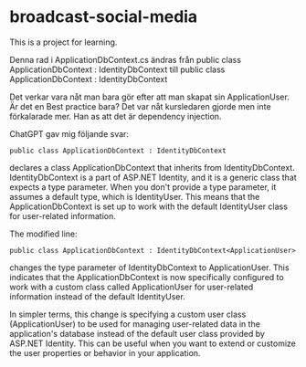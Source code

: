 # broadcast-social-media
This is a project for learning.


Denna rad i ApplicationDbContext.cs ändras från
    public class ApplicationDbContext : IdentityDbContext
till
    public class ApplicationDbContext : IdentityDbContext<ApplicationUser>

Det verkar vara nåt man bara gör efter att man skapat sin ApplicationUser. Är det en Best practice bara? Det var nåt kursledaren gjorde men inte förkalarade mer. Han as att det är dependency injection.


ChatGPT gav mig följande svar:

    public class ApplicationDbContext : IdentityDbContext
    
declares a class ApplicationDbContext that inherits from IdentityDbContext. IdentityDbContext is a part of ASP.NET Identity, and it is a generic class that expects a type parameter. When you don't provide a type parameter, it assumes a default type, which is IdentityUser. This means that the ApplicationDbContext is set up to work with the default IdentityUser class for user-related information.

The modified line:

    public class ApplicationDbContext : IdentityDbContext<ApplicationUser>
    
changes the type parameter of IdentityDbContext to ApplicationUser. This indicates that the ApplicationDbContext is now specifically configured to work with a custom class called ApplicationUser for user-related information instead of the default IdentityUser.

In simpler terms, this change is specifying a custom user class (ApplicationUser) to be used for managing user-related data in the application's database instead of the default user class provided by ASP.NET Identity. This can be useful when you want to extend or customize the user properties or behavior in your application.

